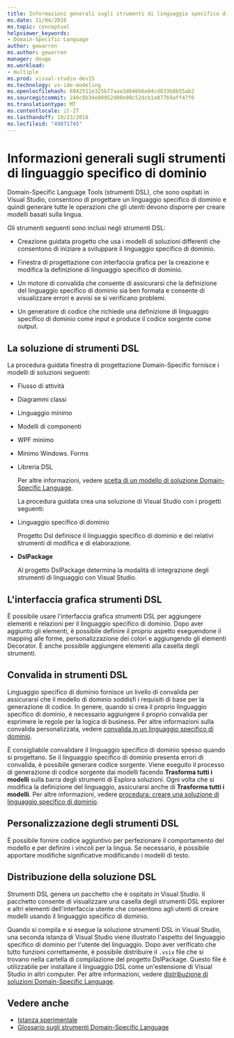 ```yaml
---
title: Informazioni generali sugli strumenti di linguaggio specifico di dominio
ms.date: 11/04/2016
ms.topic: conceptual
helpviewer_keywords:
- Domain-Specific Language
author: gewarren
ms.author: gewarren
manager: douge
ms.workload:
- multiple
ms.prod: visual-studio-dev15
ms.technology: vs-ide-modeling
ms.openlocfilehash: 6942511e325b77aaa3d646b6e84cd833b8b55ab2
ms.sourcegitcommit: 240c8b34e80952d00e90c52dcb1a077b9aff47f6
ms.translationtype: MT
ms.contentlocale: it-IT
ms.lasthandoff: 10/23/2018
ms.locfileid: "49871745"
---
```

# <a name="overview-of-domain-specific-language-tools"></a>Informazioni generali sugli strumenti di linguaggio specifico di dominio
Domain-Specific Language Tools (strumenti DSL), che sono ospitati in Visual Studio, consentono di progettare un linguaggio specifico di dominio e quindi generare tutte le operazioni che gli utenti devono disporre per creare modelli basati sulla lingua.

 Gli strumenti seguenti sono inclusi negli strumenti DSL:

-   Creazione guidata progetto che usa i modelli di soluzioni differenti che consentono di iniziare a sviluppare il linguaggio specifico di dominio.

-   Finestra di progettazione con interfaccia grafica per la creazione e modifica la definizione di linguaggio specifico di dominio.

-   Un motore di convalida che consente di assicurarsi che la definizione del linguaggio specifico di dominio sia ben formata e consente di visualizzare errori e avvisi se si verificano problemi.

-   Un generatore di codice che richiede una definizione di linguaggio specifico di dominio come input e produce il codice sorgente come output.

## <a name="the-dsl-tools-solution"></a>La soluzione di strumenti DSL
 La procedura guidata finestra di progettazione Domain-Specific fornisce i modelli di soluzioni seguenti:

- Flusso di attività

- Diagrammi classi

- Linguaggio minimo

- Modelli di componenti

- WPF minimo

- Minimo Windows. Forms

- Libreria DSL

  Per altre informazioni, vedere [scelta di un modello di soluzione Domain-Specific Language](../modeling/choosing-a-domain-specific-language-solution-template.md).

  La procedura guidata crea una soluzione di Visual Studio con i progetti seguenti:

- Linguaggio specifico di dominio

   Progetto Dsl definisce il linguaggio specifico di dominio e dei relativi strumenti di modifica e di elaborazione.

- **DslPackage**

   Al progetto DslPackage determina la modalità di integrazione degli strumenti di linguaggio con Visual Studio.

## <a name="the-dsl-tools-graphical-interface"></a>L'interfaccia grafica strumenti DSL
 È possibile usare l'interfaccia grafica strumenti DSL per aggiungere elementi e relazioni per il linguaggio specifico di dominio. Dopo aver aggiunto gli elementi, è possibile definire il proprio aspetto eseguendone il mapping alle forme, personalizzazione dei colori e aggiungendo gli elementi Decorator. È anche possibile aggiungere elementi alla casella degli strumenti.

## <a name="validation-in-dsl-tools"></a>Convalida in strumenti DSL
 Linguaggio specifico di dominio fornisce un livello di convalida per assicurarsi che il modello di dominio soddisfi i requisiti di base per la generazione di codice. In genere, quando si crea il proprio linguaggio specifico di dominio, è necessario aggiungere il proprio convalida per esprimere le regole per la logica di business. Per altre informazioni sulla convalida personalizzata, vedere [convalida in un linguaggio specifico di dominio](../modeling/validation-in-a-domain-specific-language.md).

 È consigliabile convalidare il linguaggio specifico di dominio spesso quando si progettano. Se il linguaggio specifico di dominio presenta errori di convalida, è possibile generare codice sorgente. Viene eseguito il processo di generazione di codice sorgente dai modelli facendo **Trasforma tutti i modelli** sulla barra degli strumenti di Esplora soluzioni. Ogni volta che si modifica la definizione del linguaggio, assicurarsi anche di **Trasforma tutti i modelli**. Per altre informazioni, vedere [procedura: creare una soluzione di linguaggio specifico di dominio](../modeling/how-to-create-a-domain-specific-language-solution.md).

## <a name="customization-of-dsl-tools"></a>Personalizzazione degli strumenti DSL
 È possibile fornire codice aggiuntivo per perfezionare il comportamento del modello e per definire i vincoli per la lingua. Se necessario, è possibile apportare modifiche significative modificando i modelli di testo.

## <a name="distributing-your-dsl-solution"></a>Distribuzione della soluzione DSL
 Strumenti DSL genera un pacchetto che è ospitato in Visual Studio. Il pacchetto consente di visualizzare una casella degli strumenti DSL explorer e altri elementi dell'interfaccia utente che consentono agli utenti di creare modelli usando il linguaggio specifico di dominio.

 Quando si compila e si esegue la soluzione strumenti DSL in Visual Studio, una seconda istanza di Visual Studio viene illustrato l'aspetto del linguaggio specifico di dominio per l'utente del linguaggio. Dopo aver verificato che tutto funzioni correttamente, è possibile distribuire il `.vsix` file che si trovano nella cartella di compilazione del progetto DslPackage. Questo file è utilizzabile per installare il linguaggio DSL come un'estensione di Visual Studio in altri computer.  Per altre informazioni, vedere [distribuzione di soluzioni Domain-Specific Language](../modeling/deploying-domain-specific-language-solutions.md).

## <a name="see-also"></a>Vedere anche

- [Istanza sperimentale](../extensibility/the-experimental-instance.md)
- [Glossario sugli strumenti Domain-Specific Language](http://msdn.microsoft.com/ca5e84cb-a315-465c-be24-76aa3df276aa)